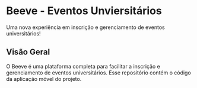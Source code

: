 # Beeve - Eventos Unviersitários
Uma nova experiência em inscrição e gerenciamento de eventos universitários!

## Visão Geral
O Beeve é uma plataforma completa para facilitar a inscrição e gerenciamento de eventos universitários.
Esse repositório contém o código da aplicação móvel do projeto.
